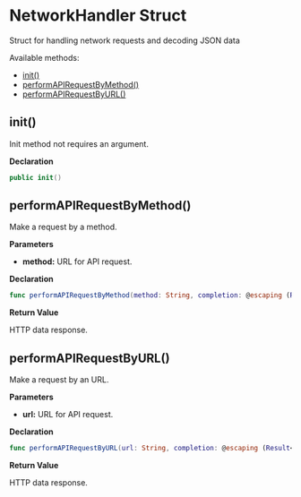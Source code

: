 # NetworkHandler Struct

Struct for handling network requests and decoding JSON data

Available methods: 

- [init()](#init)
- [performAPIRequestByMethod()](#performAPIRequestByMethod)
- [performAPIRequestByURL()](#performAPIRequestByURL)


## init()

Init method not requires an argument.

**Declaration**
```swift
public init()
```

## performAPIRequestByMethod()

Make a request by a method.

**Parameters**

- **method:** URL for API request.

**Declaration**
```swift
func performAPIRequestByMethod(method: String, completion: @escaping (Result<Data, NetworkHandlerError>) -> Void)
```

**Return Value**

HTTP data response. 


## performAPIRequestByURL()

Make a request by an URL.

**Parameters**

- **url:** URL for API request.

**Declaration**
```swift
func performAPIRequestByURL(url: String, completion: @escaping (Result<Data, NetworkHandlerError>) -> Void)
```

**Return Value**

HTTP data response. 
